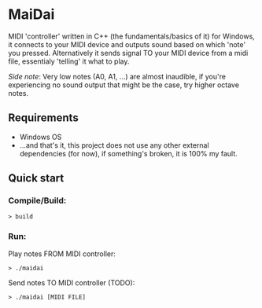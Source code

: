 # MaiDai

MIDI 'controller' written in C++ (the fundamentals/basics of it) for Windows,
it connects to your MIDI device and outputs sound based on which 'note' you pressed.
Alternatively it sends signal TO your MIDI device from a midi file, essentialy 'telling' it what to play.

*Side note*: Very low notes (A0, A1, ...) are almost inaudible, if you're experiencing no sound output that might
be the case, try higher octave notes.

## Requirements

- Windows OS
- ...and that's it, this project does not use any other external dependencies (for now), if something's broken, it is 100% my fault.

## Quick start

### Compile/Build:

```console
> build
```

### Run:

Play notes FROM MIDI controller:

```console
> ./maidai
```

Send notes TO MIDI controller (TODO):

```console
> ./maidai [MIDI FILE]
```